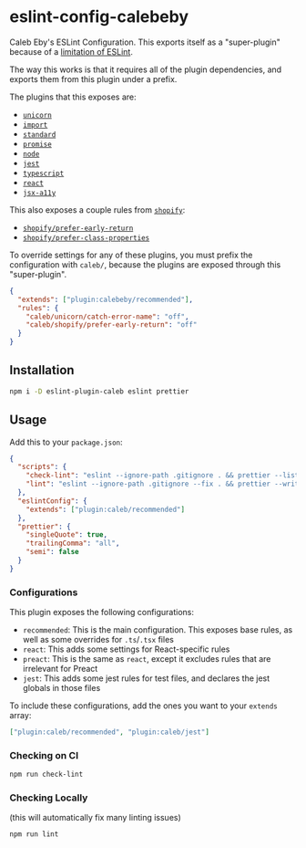 # eslint-config-calebeby

Caleb Eby's ESLint Configuration. This exports itself as a "super-plugin"
because of a
[limitation of ESLint](https://github.com/eslint/eslint/issues/3458).

The way this works is that it requires all of the plugin dependencies, and
exports them from this plugin under a prefix.

The plugins that this exposes are:

- [`unicorn`](https://github.com/sindresorhus/eslint-plugin-unicorn)
- [`import`](https://github.com/benmosher/eslint-plugin-import)
- [`standard`](https://github.com/standard/eslint-plugin-standard)
- [`promise`](https://github.com/xjamundx/eslint-plugin-promise)
- [`node`](https://github.com/mysticatea/eslint-plugin-node)
- [`jest`](https://github.com/jest-community/eslint-plugin-jest)
- [`typescript`](https://github.com/nzakas/eslint-plugin-typescript)
- [`react`](https://github.com/yannickcr/eslint-plugin-react)
- [`jsx-a11y`](https://github.com/evcohen/eslint-plugin-jsx-a11y)

This also exposes a couple rules from
[`shopify`](https://github.com/shopify/eslint-plugin-shopify):

- [`shopify/prefer-early-return`](https://github.com/Shopify/eslint-plugin-shopify/blob/master/docs/rules/prefer-early-return.md)
- [`shopify/prefer-class-properties`](https://github.com/Shopify/eslint-plugin-shopify/blob/master/docs/rules/prefer-class-properties.md)

To override settings for any of these plugins, you must prefix the configuration
with `caleb/`, because the plugins are exposed through this "super-plugin".

```json
{
  "extends": ["plugin:calebeby/recommended"],
  "rules": {
    "caleb/unicorn/catch-error-name": "off",
    "caleb/shopify/prefer-early-return": "off"
  }
}
```

## Installation

```sh
npm i -D eslint-plugin-caleb eslint prettier
```

## Usage

Add this to your `package.json`:

```json
{
  "scripts": {
    "check-lint": "eslint --ignore-path .gitignore . && prettier --list-different --ignore-path .gitignore '**/*.js'",
    "lint": "eslint --ignore-path .gitignore --fix . && prettier --write --ignore-path .gitignore '**/*.js'"
  },
  "eslintConfig": {
    "extends": ["plugin:caleb/recommended"]
  },
  "prettier": {
    "singleQuote": true,
    "trailingComma": "all",
    "semi": false
  }
}
```

### Configurations

This plugin exposes the following configurations:

- `recommended`: This is the main configuration. This exposes base rules, as
  well as some overrides for `.ts`/`.tsx` files
- `react`: This adds some settings for React-specific rules
- `preact`: This is the same as `react`, except it excludes rules that are
  irrelevant for Preact
- `jest`: This adds some jest rules for test files, and declares the jest
  globals in those files

To include these configurations, add the ones you want to your `extends` array:

```json
["plugin:caleb/recommended", "plugin:caleb/jest"]
```

### Checking on CI

```sh
npm run check-lint
```

### Checking Locally

(this will automatically fix many linting issues)

```sh
npm run lint
```
